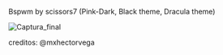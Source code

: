 Bspwm by scissors7 (Pink-Dark, Black theme, Dracula theme) 

![Captura_final](https://user-images.githubusercontent.com/70046164/104534643-6a135d80-55f3-11eb-8550-dd9d4c539c8a.png)




creditos: @mxhectorvega 
